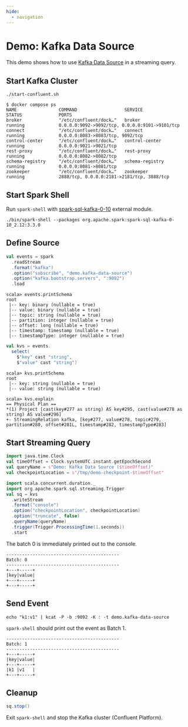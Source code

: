 ```yaml
---
hide:
  - navigation
---
```


# Demo: Kafka Data Source

This demo shows how to use [Kafka Data Source](../datasources/kafka/index.md) in a streaming query.

## Start Kafka Cluster

```console
./start-confluent.sh
```

```console
$ docker compose ps
NAME                COMMAND                  SERVICE             STATUS              PORTS
broker              "/etc/confluent/dock…"   broker              running             0.0.0.0:9092->9092/tcp, 0.0.0.0:9101->9101/tcp
connect             "/etc/confluent/dock…"   connect             running             0.0.0.0:8083->8083/tcp, 9092/tcp
control-center      "/etc/confluent/dock…"   control-center      running             0.0.0.0:9021->9021/tcp
rest-proxy          "/etc/confluent/dock…"   rest-proxy          running             0.0.0.0:8082->8082/tcp
schema-registry     "/etc/confluent/dock…"   schema-registry     running             0.0.0.0:8081->8081/tcp
zookeeper           "/etc/confluent/dock…"   zookeeper           running             2888/tcp, 0.0.0.0:2181->2181/tcp, 3888/tcp
```

## Start Spark Shell

Run `spark-shell` with [spark-sql-kafka-0-10](../datasources/kafka/index.md) external module.

```console
./bin/spark-shell --packages org.apache.spark:spark-sql-kafka-0-10_2.12:3.3.0
```

## Define Source

```scala
val events = spark
  .readStream
  .format("kafka")
  .option("subscribe", "demo.kafka-data-source")
  .option("kafka.bootstrap.servers", ":9092")
  .load
```

```text
scala> events.printSchema
root
 |-- key: binary (nullable = true)
 |-- value: binary (nullable = true)
 |-- topic: string (nullable = true)
 |-- partition: integer (nullable = true)
 |-- offset: long (nullable = true)
 |-- timestamp: timestamp (nullable = true)
 |-- timestampType: integer (nullable = true)
```

```scala
val kvs = events.
  select(
    $"key" cast "string",
    $"value" cast "string")
```

```text
scala> kvs.printSchema
root
 |-- key: string (nullable = true)
 |-- value: string (nullable = true)
```

```text
scala> kvs.explain
== Physical Plan ==
*(1) Project [cast(key#277 as string) AS key#295, cast(value#278 as string) AS value#296]
+- StreamingRelation kafka, [key#277, value#278, topic#279, partition#280, offset#281L, timestamp#282, timestampType#283]
```

## Start Streaming Query

```scala
import java.time.Clock
val timeOffset = Clock.systemUTC.instant.getEpochSecond
val queryName = s"Demo: Kafka Data Source ($timeOffset)"
val checkpointLocation = s"/tmp/demo-checkpoint-$timeOffset"
```

```scala
import scala.concurrent.duration._
import org.apache.spark.sql.streaming.Trigger
val sq = kvs
  .writeStream
  .format("console")
  .option("checkpointLocation", checkpointLocation)
  .option("truncate", false)
  .queryName(queryName)
  .trigger(Trigger.ProcessingTime(1.seconds))
  .start
```

The batch 0 is immediately printed out to the console.

```text
-------------------------------------------
Batch: 0
-------------------------------------------
+---+-----+
|key|value|
+---+-----+
+---+-----+
```

## Send Event

```console
echo "k1:v1" | kcat -P -b :9092 -K : -t demo.kafka-data-source
```

`spark-shell` should print out the event as Batch 1.

```text
-------------------------------------------
Batch: 1
-------------------------------------------
+---+-----+
|key|value|
+---+-----+
|k1 |v1   |
+---+-----+
```

## Cleanup

```scala
sq.stop()
```

Exit `spark-shell` and stop the Kafka cluster (Confluent Platform).
